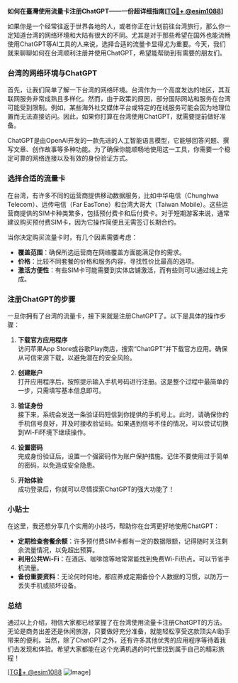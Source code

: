 **如何在臺灣使用流量卡注册ChatGPT——一份超详细指南[[TG💪+ @esim1088](https://t.me/s/esim1088)]**

如果你是一个经常往返于世界各地的人，或者你正在计划前往台湾旅行，那么你一定知道台湾的网络环境和大陆有很大的不同。尤其是对于那些希望在国外也能流畅使用ChatGPT等AI工具的人来说，选择合适的流量卡显得尤为重要。今天，我们就来聊聊如何在台湾顺利注册并使用ChatGPT，希望能帮助到有需要的朋友们。

### 台湾的网络环境与ChatGPT

首先，让我们简单了解一下台湾的网络环境。台湾作为一个高度发达的地区，其互联网服务非常成熟且多样化。然而，由于政策的原因，部分国际网站和服务在台湾可能受到限制。例如，某些海外社交媒体平台或特定的在线服务可能会因为地理位置而无法直接访问。因此，如果你打算在台湾使用ChatGPT，就需要提前做好准备。

ChatGPT是由OpenAI开发的一款先进的人工智能语言模型，它能够回答问题、撰写文章、创作故事等多种功能。为了确保你能顺畅地使用这一工具，你需要一个稳定可靠的网络连接以及有效的身份验证方式。

### 选择合适的流量卡

在台湾，有许多不同的运营商提供移动数据服务，比如中华电信（Chunghwa Telecom）、远传电信（Far EasTone）和台湾大哥大（Taiwan Mobile）。这些运营商提供的SIM卡种类繁多，包括预付费卡和后付费卡。对于短期游客来说，通常建议购买预付费SIM卡，因为它操作简便且无需签订长期合约。

当你决定购买流量卡时，有几个因素需要考虑：
- **覆盖范围**：确保所选运营商在网络覆盖方面能满足你的需求。
- **价格**：比较不同套餐的价格和服务内容，寻找性价比最高的选项。
- **激活方便性**：有些SIM卡可能需要到实体店铺激活，而有些则可以通过线上完成。

### 注册ChatGPT的步骤

一旦你拥有了台湾的流量卡，接下来就是注册ChatGPT了。以下是具体的操作步骤：

1. **下载官方应用程序**  
   访问苹果App Store或谷歌Play商店，搜索“ChatGPT”并下载官方应用。确保从可信来源下载，以避免潜在的安全风险。

2. **创建账户**  
   打开应用程序后，按照提示输入手机号码进行注册。这是整个过程中最简单的一步，只需填写基本信息即可。

3. **验证身份**  
   接下来，系统会发送一条验证码短信到你提供的手机号上。此时，请确保你的手机信号良好，并及时接收验证码。如果遇到信号不佳的情况，可以尝试切换到Wi-Fi环境下继续操作。

4. **设置密码**  
   完成身份验证后，设置一个强密码作为账户保护措施。记住不要使用过于简单的密码，以免造成安全隐患。

5. **开始体验**  
   成功登录后，你就可以尽情探索ChatGPT的强大功能了！

### 小贴士

在这里，我还想分享几个实用的小技巧，帮助你在台湾更好地使用ChatGPT：

- **定期检查套餐余额**：许多预付费SIM卡都有一定的数据限额，记得随时关注剩余流量情况，以免超出预算。
- **利用公共Wi-Fi**：在酒店、咖啡馆等地常常能找到免费Wi-Fi热点，可以节省手机流量。
- **备份重要资料**：无论何时何地，都应养成定期备份个人数据的习惯，以防万一丢失手机或损坏设备。

### 总结

通过以上介绍，相信大家都已经掌握了在台湾使用流量卡注册ChatGPT的方法。无论是商务出差还是休闲旅游，只要做好充分准备，就能轻松享受这款顶尖AI助手带来的便利。当然，除了ChatGPT之外，还有许多其他优秀的应用程序等待着我们去发现和体验。希望大家都能在这个充满机遇的时代里找到属于自己的精彩旅程！

[[TG💪+ @esim1088](https://t.me/s/esim1088) ![Image](https://i.postimg.cc/4NQfJmqS/Snipaste-2025-05-13-00-14-12.png)]